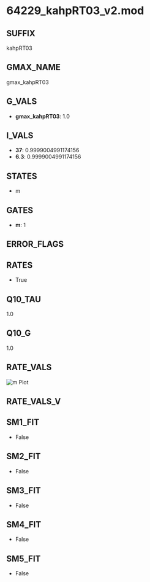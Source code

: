 # 64229_kahpRT03_v2.mod

## SUFFIX

kahpRT03

## GMAX_NAME

gmax_kahpRT03

## G_VALS

- **gmax_kahpRT03**: 1.0

## I_VALS

- **37**: 0.9999004991174156
- **6.3**: 0.9999004991174156

## STATES

- m

## GATES

- **m**: 1

## ERROR_FLAGS


## RATES

- True

## Q10_TAU

1.0

## Q10_G

1.0

## RATE_VALS

![m Plot](/Users/pbozelos/Dropbox/icg-Chai-Panos/supermodels/output_markdown_files/KCa/64229_kahpRT03_v2.mod/images/m.png)

## RATE_VALS_V

## SM1_FIT

- False

## SM2_FIT

- False

## SM3_FIT

- False

## SM4_FIT

- False

## SM5_FIT

- False

